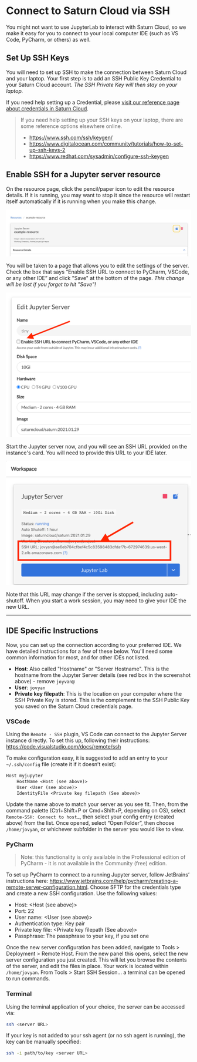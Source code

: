 # Connect to Saturn Cloud via SSH

You might not want to use JupyterLab to interact with Saturn Cloud, so we make it easy for you to connect to your local computer IDE (such as VS Code, PyCharm, or others) as well.

## Set Up SSH Keys

You will need to set up SSH to make the connection between Saturn Cloud and your laptop. Your first step is to add an SSH Public Key Credential to your Saturn Cloud account. *The SSH Private Key will then stay on your laptop.*

If you need help setting up a Credential, please [visit our reference page about credentials in Saturn Cloud](<docs/Using Saturn Cloud/credentials.md>).

> If you need help setting up your SSH keys on your laptop, there are some reference options elsewhere online.
> * <a href="https://www.ssh.com/ssh/keygen/" target='_blank' rel='noopener'>https://www.ssh.com/ssh/keygen/</a>
> * <a href="https://www.digitalocean.com/community/tutorials/how-to-set-up-ssh-keys-2" target='_blank' rel='noopener'>https://www.digitalocean.com/community/tutorials/how-to-set-up-ssh-keys-2</a>
> * <a href="https://www.redhat.com/sysadmin/configure-ssh-keygen" target='_blank' rel='noopener'>https://www.redhat.com/sysadmin/configure-ssh-keygen</a>


## Enable SSH for a Jupyter server resource

On the resource page, click the pencil/paper icon to edit the resource details. If it is running, you may want to stop it since the resource will restart itself automatically if it is running when you make this change.

<img src="/images/docs/edit-resource-button.jpg" alt="Edit button within a resource" class="doc-image">

You will be taken to a page that allows you to edit the settings of the server. Check the box that says “Enable SSH URL to connect to PyCharm, VSCode, or any other IDE” and click "Save" at the bottom of the page. *This change will be lost if you forget to hit "Save"!*

<img src="/images/docs/ssh2.png" alt="Screenshot of Saturn Cloud Edit Jupyter Server form, with red arrow pointing to Enable SSH URL button" class="doc-image">

Start the Jupyter server now, and you will see an SSH URL provided on the instance's card. You will need to provide this URL to your IDE later.

<img src="/images/docs/ssh3.png" alt="Screenshot of Jupyter Server card with server running, arrow pointing to SSH URL shown, with box encircling it" class="doc-image">

Note that this URL may change if the server is stopped, including auto-shutoff. When you start a work session, you may need to give your IDE the new URL.

***

## IDE Specific Instructions

Now, you can set up the connection according to your preferred IDE. We have detailed instructions for a few of these below. You'll need some common information for most, and for other IDEs not listed.

* **Host**: Also called "Hostname" or "Server Hostname". This is the hostname from the Jupyter Server details (see red box in the screenshot above) - remove `joyvan@`
* **User**: `jovyan`
* **Private key filepath**: This is the location on your computer where the SSH Private Key is stored. This is the complement to the SSH Public Key you saved on the Saturn Cloud credentials page.

### VSCode

Using the `Remote - SSH` plugin, VS Code can connect to the Jupyter Server instance directly. To set this up, following their instructions: <a href="https://code.visualstudio.com/docs/remote/ssh" target='_blank' rel='noopener'>https://code.visualstudio.com/docs/remote/ssh</a>

To make configuration easy, it is suggested to add an entry to your `~/.ssh/config` file (create it if it doesn’t exist):

```
Host myjupyter
    HostName <Host (see above)>
    User <User (see above)>
    IdentityFile <Private key filepath (See above)>
```

Update the name above to match your server as you see fit. Then, from the command palette (Ctrl+Shift+P or Cmd+Shift+P, depending on OS), select `Remote-SSH: Connect to host…`, then select your config entry (created above) from the list. Once opened, select “Open Folder”, then choose `/home/jovyan`, or whichever subfolder in the server you would like to view. 


### PyCharm

> Note: this functionality is only available in the Professional edition of PyCharm - it is not available in the Community (free) edition.

To set up PyCharm to connect to a running Jupyter server, follow JetBrains’ instructions here: <a href="https://www.jetbrains.com/help/pycharm/creating-a-remote-server-configuration.html" target='_blank' rel='noopener'>https://www.jetbrains.com/help/pycharm/creating-a-remote-server-configuration.html</a>. Choose SFTP for the credentials type and create a new SSH configuration. Use the following values:

* Host: <Host (see above)>
* Port: 22
* User name: <User (see above)>
* Authentication type: Key pair
* Private key file: <Private key filepath (See above)>
* Passphrase: The passphrase to your key, if you set one

Once the new server configuration has been added, navigate to Tools > Deployment > Remote Host. From the new panel this opens, select the new server configuration you just created. This will let you browse the contents of the server, and edit the files in place. Your work is located within `/home/jovyan`. From Tools > Start SSH Session… a terminal can be opened to run commands.

### Terminal

Using the terminal application of your choice, the server can be accessed via:

```bash
ssh <server URL>
```
If your key is not added to your ssh agent (or no ssh agent is running), the key can be manually specified:

```bash
ssh -i path/to/key <server URL>
```
